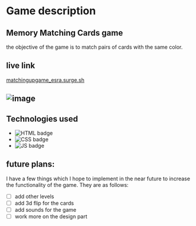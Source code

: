 # Game description

## Memory Matching Cards game

the objective of the game is to match pairs of cards with the same color.

## live link

[matchingupgame_esra.surge.sh](matchingupgame_esra.surge.sh)

## ![image](https://lh3.googleusercontent.com/pw/ABLVV84e5V_GXt8oCzqnCSnxWYKiNd0jzUgmrmc6CYOha2EoVY9KjhE3arDMuNQJaY9xTtqrZR73QvIDLOSN7cGsgsSDwM0D7F77fPyfPy4EK_85kS721g=w2400)

## Technologies used

- ![HTML badge](https://img.shields.io/badge/HTML5-E34F26?style=for-the-badge&logo=html5&logoColor=white)
- ![CSS badge](https://img.shields.io/badge/CSS3-1572B6?style=for-the-badge&logo=css3&logoColor=white)
- ![JS badge](https://img.shields.io/badge/JavaScript-323330?style=for-the-badge&logo=javascript&logoColor=F7DF1E)

## future plans:

I have a few things which I hope to implement in the near future to increase the functionality of the game. They are as follows:

- [ ] add other levels
- [ ] add 3d flip for the cards
- [ ] add sounds for the game
- [ ] work more on the design part
